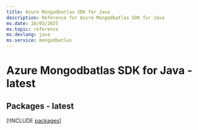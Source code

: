 ```yaml
---
title: Azure Mongodbatlas SDK for Java
description: Reference for Azure Mongodbatlas SDK for Java
ms.date: 10/03/2025
ms.topic: reference
ms.devlang: java
ms.service: mongodbatlas
---
```

# Azure Mongodbatlas SDK for Java - latest
## Packages - latest
[!INCLUDE [packages](mongodbatlas-index.md)]